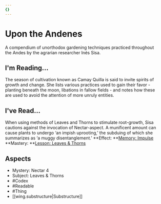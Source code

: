 ```yaml
---
{}
---
```

# Upon the Andenes
A compendium of unorthodox gardening techniques practiced throughout the Andes by the agrarian researcher Inés Sisa.
## I'm Reading...
The season of cultivation known as Camay Quilla is said to invite spirits of growth and change. She lists various practices used to gain their favor - planting beneath the moon, libations in fallow fields - and notes how these are used to avoid the attention of more unruly entities.
## I've Read...
When using methods of Leaves and Thorns to stimulate root-growth, Sisa cautions against the invocation of Nectar-aspect. A munificent amount can cause plants to undergo ‘an impish uprooting,’ the subduing of which she summarizes as ‘a muggy disentanglement.’
**Effect: **[Memory: Impulse](https://uadaf.theevilroot.xyz/rowenarium/element/mem.impulse)
**Mastery: **[Lesson: Leaves & Thorns](https://uadaf.theevilroot.xyz/rowenarium/element/x.leaves.thorns)
## Aspects
- Mystery: Nectar 4
- Subject: Leaves & Thorns
- #Codex
- #Readable
- #Thing
- [[wing.substructure|Substructure]]